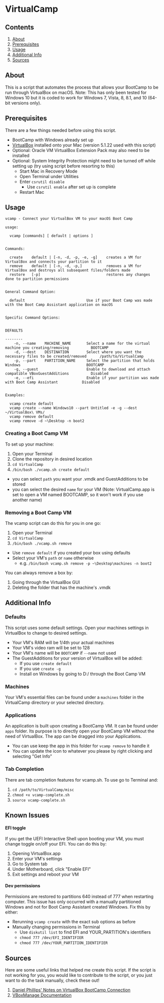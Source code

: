 # VirtualCamp

## Contents
1. [About](#about)
2. [Prerequisites](#prerequisites)
3. [Usage](#usage)
4. [Additional Info](#additional)
5. [Sources](#sources)

## About
This is a script that automates the process that allows your BootCamp to be run through VirtualBox on macOS.  Note: This has only been tested for Windows 10 but it is coded to work for Windows 7, Vista, 8, 8.1, and 10 (64-bit versions only).

## Prerequisites
There are a few things needed before using this script.
* BootCamp with Windows already set up
* [VirtualBox](https://www.virtualbox.org/wiki/Downloads) installed onto your Mac (version 5.1.22 used with this script)
* Optional: Oracle VM VirtualBox Extension Pack may also need to be installed
* Optional: System Integrity Protection might need to be turned off while setting up (try using script before resorting to this)
  * Start Mac in Recovery Mode
  * Open Terminal under Utilities
  * Enter `csrutil disable`
    * Use `csrutil enable` after set up is complete
  * Restart Mac

## Usage
```
vcamp - Connect your VirtualBox VM to your macOS Boot Camp

usage:

  vcamp [commands] [ default | options ]


Commands:

  create    default | [-n, -d, -p, -e, -g]    creates a VM for VirtualBox and connects your partition to it
  remove    default | [-n, -d, -p,]           removes a VM for VirtualBox and destroys all subsequent files/folders made
  restore   [-p]                              restores any changes done to partition permissions


General Command Option:

  default                            Use if your Boot Camp was made with the Boot Camp Assistant application on macOS


Specific Command Options:

                                                                                                          DEFAULTS
                                                                                                          --------
    -n, --name    MACHINE_NAME       Select a name for the virtual machine you creating/removing          BOOTCAMP
    -d, --dest    DESTINATION        Select where you want the necessary files to be created/removed      /path/to/VirtualCamp
    -p, --part    PARTITION_NAME     Select the partition that holds Windows                              BOOTCAMP
    -g, --guest                      Enable to download and attach compatible VBoxGuestAdditions          Disabled
    -e, --efi                        Enable if your partition was made with Boot Camp Assistant           Disabled


Examples:

  vcamp create default
  vcamp create --name Windows10 --part Untitled -e -g --dest ~/VirtualBox\ VMs/
  vcamp remove default
  vcamp remove -d ~\Desktop -n boot2
```


### Creating a Boot Camp VM
To set up your machine:
1. Open your Terminal
2. Clone the repository in desired location
3. `cd VirtualCamp`
4. `/bin/bash ./vcamp.sh create default`
 * you can select `path` you want your .vmdk and GuestAdditions to be stored
 * you can select the desired `name` for your VM (Note: VirtualCamp.app is set to open a VM named BOOTCAMP, so it won't work if you use another name)

### Removing a Boot Camp VM
The vcamp script can do this for you in one go:
1. Open your Terminal
2. `cd VirtualCamp`
3. `/bin/bash ./vcamp.sh remove`
  * Use `remove default` if you created your box using defaults
  * Select your VM's `path` or `name` otherwise
    * e.g. `/bin/bash vcamp.sh remove -p ~\Desktop\machines -n boot2`

You can always remove a box by:
  1. Going through the VirtualBox GUI
  2. Deleting the folder that has the machine's .vmdk


## Additional Info

### Defaults
This script uses some default settings.  Open your machines settings in VirtualBox to change to desired settings.
* Your VM's RAM will be 1/4th your actual machines
* Your VM's video ram will be set to 128
* Your VM's name will be `BOOTCAMP` if `--name` not used
* The GuestAdditions for your version of VirtualBox will be added:
  - If you use `create default`
  - If you use `create -g`
  - Install on Windows by going to D:/ through the Boot Camp VM


### Machines
Your VM's essential files can be found under a `machines` folder in the VirtualCamp directory or your selected directory.

### Applications
An application is built upon creating a BootCamp VM. It can be found under `apps` folder. Its purpose is to directly open your BootCamp VM without the need of VirtualBox. The app can be dragged into your Applications.
- You can use keep the app in this folder for `vcamp remove` to handle it
- You can update the icon to whatever you please by right clicking and selecting "Get Info"

### Tab Completion
There are tab completion features for vcamp.sh. To use go to Terminal and:
1. `cd /path/to/VirtualCamp/misc`
2. `chmod +x vcamp-complete.sh`
3. `source vcamp-complete.sh`

## Known Issues
#### EFI toggle
If you get the UEFI Interactive Shell upon booting your VM, you must change toggle on/off your EFI. You can do this by:
1. Opening VirtualBox.app
2. Enter your VM's settings
3. Go to System tab
4. Under Motherboard, click "Enable EFI"
5. Exit settings and reboot your VM

#### Dev permissions
Permissions are restored to partitions 640 instead of 777 when restarting computer.  This issue has only occurred with a manually partitioned Windows and not for Boot Camp Assistant created Windows.  Fix this by either:
- Rerunning `vcamp create` with the exact sub options as before
- Manually changing permissions in Terminal
  - Use `diskutil list` to find EFI and YOUR_PARTITION's identifiers
  - `chmod 777 /dev/EFI_IDENTIFIER`
  - `chmod 777 /dev/YOUR_PARTITION_IDENTIFIER`

## Sources
Here are some useful links that helped me create this script.  If the script is not working for you, you would like to contribute to the script, or you just want to do the task manually, check these out!
1. [Daniel Phillips' Notes on VirtualBox BootCamp Connection](https://danielphil.github.io/windows/virtualbox/osx/2015/08/25/virtualbox-boot-camp.html)
2. [VBoxManage Documentation](https://www.virtualbox.org/manual/ch08.html)
